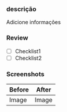 ### descrição

Adicione informações

### Review

-[ ] Checklist1
-[ ] Checklist2

### Screenshots
| Before | After |
| ------ | ----- |
| Image  | Image |
